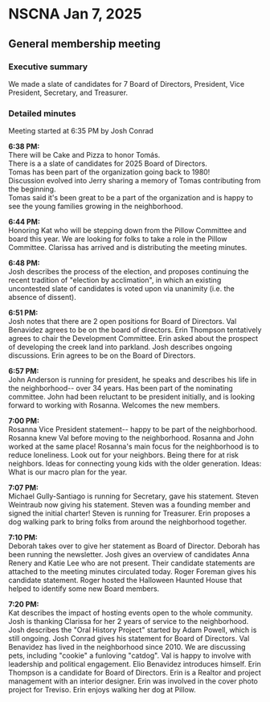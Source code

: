 # NSCNA Jan 7, 2025
## General membership meeting

### Executive summary
We made a slate of candidates for 7 Board of Directors, President, Vice President, Secretary, and Treasurer.

### Detailed minutes

Meeting started at 6:35 PM by Josh Conrad  

**6:38 PM:**   
There will be Cake and Pizza to honor Tomás.  
There is a a slate of candidates for 2025 Board of Directors.  
Tomas has been part of the organization going back to 1980!  
Discussion evolved into Jerry sharing a memory of Tomas contributing from the beginning.  
Tomas said it's been great to be a part of the organization and is happy to see the young families growing in the neighborhood.  

**6:44 PM:**  
Honoring Kat who will be stepping down from the Pillow Committee and board this year.  We are looking for folks to take a role in the Pillow Committee.  Clarissa has arrived and is distributing the meeting minutes.

**6:48 PM:**  
Josh describes the process of the election, and proposes continuing the recent tradition of "election by acclimation", in which an existing uncontested slate of candidates is voted upon via unanimity (i.e. the absence of dissent).

**6:51 PM:**  
Josh notes that there are 2 open positions for Board of Directors.  Val Benavidez agrees to be on the board of directors.  Erin Thompson tentatively agrees to chair the Development Committee.  Erin asked about the prospect of developing the creek land into parkland.  Josh describes ongoing discussions.  Erin agrees to be on the Board of Directors.  

**6:57 PM:**  
John Anderson is running for president, he speaks and describes his life in the neighborhood-- over 34 years.  Has been part of the nominating committee.  John had been reluctant to be president initially, and is looking forward to working with Rosanna.  Welcomes the new members.

**7:00 PM:**  
Rosanna Vice President statement-- happy to be part of the neighborhood.  Rosanna knew Val before moving to the neighborhood.  Rosanna and John worked at the same place!  Rosanna's main focus for the neighborhood is to reduce loneliness.  Look out for your neighbors.  Being there for at risk neighbors.  Ideas for connecting young kids with the older generation.  Ideas: What is our macro plan for the year.

**7:07 PM:**  
Michael Gully-Santiago is running for Secretary, gave his statement.  Steven Weintraub now giving his statement.  Steven was a founding member and signed the initial charter!  Steven is running for Treasurer.  Erin proposes a dog walking park to bring folks from around the neighborhood together.  

**7:10 PM:**  
Deborah takes over to give her statement as Board of Director.  Deborah has been running the newsletter.  Josh gives an overview of candidates Anna Renery and Katie Lee who are not present.  Their candidate statements are attached to the meeting minutes circulated today.  Roger Foreman gives his candidate statement.  Roger hosted the Halloween Haunted House that helped to identify some new Board members.  

**7:20 PM:**  
Kat describes the impact of hosting events open to the whole community.  Josh is thanking Clarissa for her 2 years of service to the neighborhood.  Josh describes the "Oral History Project" started by Adam Powell, which is still ongoing.  Josh Conrad gives his statement for Board of Directors.  Val Benavidez has lived in the neighborhood since 2010.  We are discussing pets, including "cookie" a funloving "catdog".  Val is happy to involve with leadership and political engagement.  Elio Benavidez introduces himself.  Erin Thompson is a candidate for Board of Directors.  Erin is a Realtor and project management with an interior designer.  Erin was involved in the cover photo project for Treviso.  Erin enjoys walking her dog at Pillow.  